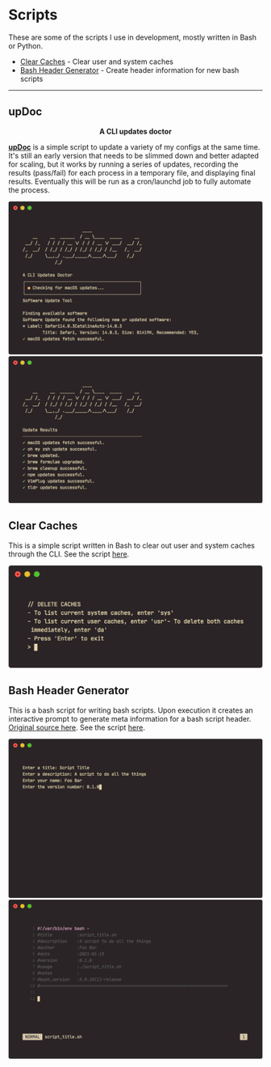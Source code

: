 # Scripts

These are some of the scripts I use in development, mostly written in Bash or Python.

- [Clear Caches](#clear-caches) - Clear user and system caches
- [Bash Header Generator](#bash-header-generator) - Create header information for new bash scripts

---

## upDoc

<p align="center">
  <strong>A CLI updates doctor</strong>
</p>

[**upDoc**](./updoc.sh) is a simple script to update a variety of my configs at the same time. It's still an early version that needs to be slimmed down and better adapted for scaling, but it works by running a series of updates, recording the results (pass/fail) for each process in a temporary file, and displaying final results. Eventually this will be run as a cron/launchd job to fully automate the process.

<img src="./updoc-1.png" alt="Screenshot of OMGWDYD script on CLI" />

<img src="./updoc-2.png" alt="Screenshot of OMGWDYD script on CLI" />

## Clear Caches

This is a simple script written in Bash to clear out user and system caches through the CLI. See the script [here](clear_caches.sh).

<img src="./clear_caches.png" alt="Screenshot of clear_cache script on CLI" />

## Bash Header Generator

This is a bash script for writing bash scripts. Upon execution it creates an interactive prompt to generate meta information for a bash script header. [Original source here](https://code.activestate.com/recipes/577862-bash-script-to-create-a-header-for-bash-scripts/). See the script [here](make_header.sh).

<img src="./make_headers-1.png" alt="Screenshot of make_headers script on CLI" />

<img src="./make_headers-2.png" alt="Screenshot of make_headers script on CLI" />
